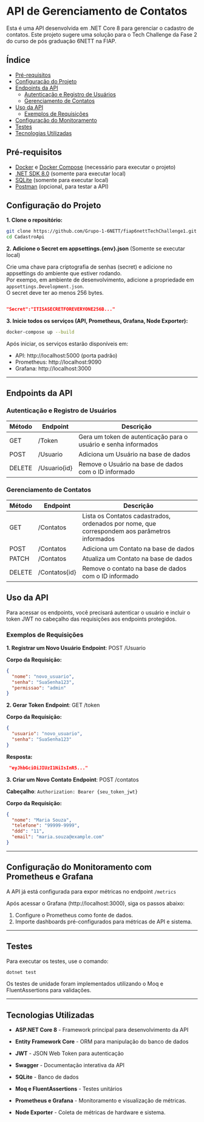 # API de Gerenciamento de Contatos

Esta é uma API desenvolvida em .NET Core 8 para gerenciar o cadastro de contatos. 
Este projeto sugere uma solução para o Tech Challenge da Fase 2 do curso de pós graduação 6NETT na FIAP.


## Índice
- [Pré-requisitos](#pré-requisitos)
- [Configuração do Projeto](#configuração-do-projeto)
- [Endpoints da API](#endpoints-da-api)
  - [Autenticação e Registro de Usuários](#autenticação-e-registro-de-usuários)
  - [Gerenciamento de Contatos](#gerenciamento-de-contatos)
- [Uso da API](#uso-da-api)
  - [Exemplos de Requisições](#exemplos-de-requisições)
- [Configuração do Monitoramento](#configuração-do-monitoramento-com-prometheus-e-grafana)
- [Testes](#testes)
- [Tecnologias Utilizadas](#tecnologias-utilizadas)

## Pré-requisitos

- [Docker](https://www.docker.com/get-started/) e [Docker Compose](https://docs.docker.com/compose/install/) (necessário para executar o projeto)
- [.NET SDK 8.0](https://dotnet.microsoft.com/download/dotnet/8.0) (somente para executar local)
- [SQLite](https://www.sqlite.org/index.html) (somente para executar local)
- [Postman](https://www.postman.com/) (opcional, para testar a API)

## Configuração do Projeto

**1. Clone o repositório:**

   ```bash
   git clone https://github.com/Grupo-1-6NETT/fiap6nettTechChallenge1.git
   cd CadastroApi
   ```

**2. Adicione o Secret em appsettings.{env}.json** (Somente se executar local)

Crie uma chave para criptografia de senhas (secret) e adicione no appsettings do ambiente que estiver rodando.  
Por exempo, em ambiente de desenvolvimento, adicione a propriedade em `appsettings.Development.json`.  
O secret deve ter ao menos 256 bytes.


```json

"Secret":"ITISASECRETFOREVERYONE256B..."
```

**3. Inicie todos os serviços (API, Prometheus, Grafana, Node Exporter):**

```bash
docker-compose up --build
```

Após iniciar, os serviços estarão disponíveis em:

- API: http://localhost:5000 (porta padrão)
- Prometheus: http://localhost:9090
- Grafana: http://localhost:3000

---
## Endpoints da API
### Autenticação e Registro de Usuários
|Método|Endpoint|Descrição|
|---|---|---|
|GET|/Token|Gera um token de autenticação para o usuário e senha informados|
|POST|/Usuario|Adiciona um Usuário na base de dados|
|DELETE|/Usuario{id}|Remove o Usuário na base de dados com o ID informado|

### Gerenciamento de Contatos
|Método|Endpoint|Descrição|
|---|---|---|
|GET|/Contatos|Lista os Contatos cadastrados, ordenados por nome, que correspondem aos parâmetros informados|
|POST|/Contatos|Adiciona um Contato na base de dados|
|PATCH|/Contatos|Atualiza um Contato na base de dados|
|DELETE|/Contatos{id}|Remove o contato na base de dados com o ID informado|

## Uso da API
Para acessar os endpoints, você precisará autenticar o usuário e incluir o token JWT no cabeçalho das requisições aos endpoints protegidos.

### Exemplos de Requisições
**1. Registrar um Novo Usuário**
**Endpoint**: POST /Usuario

**Corpo da Requisição:**

```json
{
  "nome": "novo_usuario",  
  "senha": "SuaSenha123",
  "permissao": "admin"
}
```

**2. Gerar Token**
**Endpoint**: GET /token

**Corpo da Requisição:**

```json
{
  "usuario": "novo_usuario",
  "senha": "SuaSenha123"
}
```

**Resposta:**
```json
 "eyJhbGciOiJIUzI1NiIsInR5..."
```

**3. Criar um Novo Contato**
**Endpoint**: POST /contatos

**Cabeçalho**: `Authorization: Bearer {seu_token_jwt}`

**Corpo da Requisição:**

```json
{
  "nome": "Maria Souza",
  "telefone": "99999-9999",
  "ddd": "11",
  "email": "maria.souza@example.com"
}
```
---
## Configuração do Monitoramento com Prometheus e Grafana
A API já está configurada para expor métricas no endpoint `/metrics`

Após acessar o Grafana (http://localhost:3000), siga os passos abaixo:

1. Configure o Prometheus como fonte de dados.
2. Importe dashboards pré-configurados para métricas de API e sistema.

---
## Testes
Para executar os testes, use o comando:

```bash
dotnet test
```

Os testes de unidade foram implementados utilizando o Moq e FluentAssertions para validações.

---
## Tecnologias Utilizadas
- **ASP.NET Core 8** - Framework principal para desenvolvimento da API
- **Entity Framework Core** - ORM para manipulação do banco de dados
- **JWT** - JSON Web Token para autenticação
- **Swagger** - Documentação interativa da API


- **SQLite** - Banco de dados
- **Moq e FluentAssertions** - Testes unitários
- **Prometheus e Grafana** - Monitoramento e visualização de métricas.
- **Node Exporter** - Coleta de métricas de hardware e sistema.
